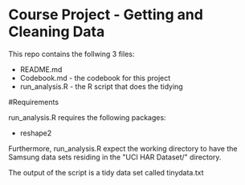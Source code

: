 # Course Project - Getting and Cleaning Data

This repo contains the follwing 3 files:

- README.md
- Codebook.md - the codebook for this project
- run_analysis.R - the R script that does the tidying

#Requirements

run_analysis.R requires the following packages:

- reshape2

Furthermore, run_analysis.R expect the working directory to have the Samsung data sets residing in the "UCI HAR Dataset/" directory.

The output of the script is a tidy data set called tinydata.txt
